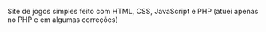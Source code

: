 Site de jogos simples feito com HTML, CSS, JavaScript e PHP (atuei apenas no PHP e em algumas correções)
